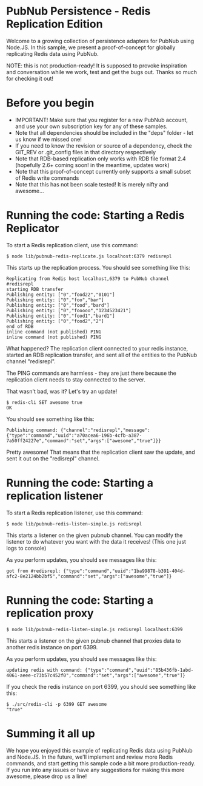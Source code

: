 # PubNub Persistence - Redis Replication Edition

Welcome to a growing collection of persistence adapters for
PubNub using Node.JS. In this sample, we present a proof-of-concept
for globally replicating Redis data using PubNub.

NOTE: this is not production-ready! It is supposed to provoke
inspiration and conversation while we work, test and get the
bugs out. Thanks so much for checking it out!

# Before you begin

* IMPORTANT! Make sure that you register for a new PubNub account, and use your own subscription key for any of these samples.
* Note that all dependencies should be included in the "deps" folder - let us know if we missed one!
* If you need to know the revision or source of a dependency, check the GIT_REV or .git_config files in that directory respectively
* Note that RDB-based replication only works with RDB file format 2.4 (hopefully 2.6+ coming soon! in the meantime, updates work)
* Note that this proof-of-concept currently only supports a small subset of Redis write commands
* Note that this has not been scale tested! It is merely nifty and awesome...

# Running the code: Starting a Redis Replicator

To start a Redis replication client, use this command:

```
$ node lib/pubnub-redis-replicate.js localhost:6379 redisrepl
```

This starts up the replication process. You should see something like this:

```
Replicating from Redis host localhost,6379 to PubNub channel #redisrepl
starting RDB transfer
Publishing entity: ["0","food22","0101"]
Publishing entity: ["0","foo","bar"]
Publishing entity: ["0","food","bard"]
Publishing entity: ["0","fooooo","1234523421"]
Publishing entity: ["0","food1","bard1"]
Publishing entity: ["0","food2","2"]
end of RDB
inline command (not published) PING
inline command (not published) PING
```

What happened? The replication client connected to your redis instance,
started an RDB replication transfer, and sent all of the entities to the
PubNub channel "redisrepl".

The PING commands are harmless - they are just there because the replication
client needs to stay connected to the server.

That wasn't bad, was it? Let's try an update!

```
$ redis-cli SET awesome true
OK
```

You should see something like this:

```
Publishing command: {"channel":"redisrepl","message":{"type":"command","uuid":"a70acea6-196b-4cfb-a387-7a50ff24227e","command":"set","args":["awesome","true"]}}
```

Pretty awesome! That means that the replication client saw the update,
and sent it out on the "redisrepl" channel.


# Running the code: Starting a replication listener

To start a Redis replication listener, use this command:

```
$ node lib/pubnub-redis-listen-simple.js redisrepl
```

This starts a listener on the given pubnub channel. You can
modify the listener to do whatever you want with the data
it receives! (This one just logs to console)

As you perform updates, you should see messages like this:

```
got from #redisrepl: {"type":"command","uuid":"1ba99878-b391-404d-afc2-8e2124bb2bf5","command":"set","args":["awesome","true"]}
```


# Running the code: Starting a replication proxy

```
$ node lib/pubnub-redis-listen-simple.js redisrepl localhost:6399
```

This starts a listener on the given pubnub channel that proxies data
to another redis instance on port 6399.

As you perform updates, you should see messages like this:

```
updating redis with command: {"type":"command","uuid":"85b436fb-1abd-4061-aeee-c73b57c452f0","command":"set","args":["awesome","true"]}
```

If you check the redis instance on port 6399, you should see something like this:

```
$ ./src/redis-cli -p 6399 GET awesome
"true"
```

# Summing it all up

We hope you enjoyed this example of replicating Redis data using PubNub and Node.JS.
In the future, we'll implement and review more Redis commands, and start getting this
sample code a bit more production-ready. If you run into any issues or have any
suggestions for making this more awesome, please drop us a line!



